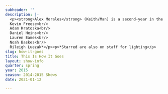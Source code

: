```yaml
---
subheader: ''
description: |-
  <p><strong>Alex Morales</strong> (Keith/Man) is a second-year in the College, anticipating a B.A. in 2017 in both Psychology and Theater and Performance Studies. Since coming to UChicago, he has appeared in the film <em>Benison</em>, and on stage in <em>Springwood Central Honors Society</em>, <em>A Streetcar Named Desire</em>, <em>CLOSER</em>, <em>Amadeus</em>, and now, <em>This is How it Goes</em> (presented by Nuvaux). </p><p><strong>Alexandra Merrity Mathews</strong> (Tina) is a performer, director, and writer based in Chicago and Buffalo. Previous roles include: <em>PLATH/HUGHES</em> (Sylvia Plath), <em>A Streetcar Named Desire</em> (Eunice Hubbell), <em>Cabaret</em> (Fräulein Schneider), <em>The Drowsy Chaperone</em> (The Drowsy Chaperone), <em>An Actor Prepares</em> (Stanislavski #4), <em>Coriolanus</em> (Menenius Agrippa/Fight Captain), <em>A Chorus Line</em> (Sheila Bryant), and <em>Rosencrantz and Guildenstern Are Dead</em> (Gertrude). Film credits include: <em>Dwelling </em>and<em> Battledogs</em>. Alexandra directs a summer musical theatre program for high school students called Curtain Up! in Buffalo. She has been the Musical Director of Soul Umoja Gospel Choir for three years and she is a member of the Chicago-based dance ensemble, Balkanske Igre. She will graduate this June with a BA in Comparative Literature and a minor in Theatre and Performance Studies. Visit alexandramerrittmathews.appspot.com for more information! </p><p><strong>Chris Deakin</strong> (David) is a fourth-year undergraduate majoring in Theater and Performance Studies. His credits include <em>HamLion: Lion Prince of Denmark</em> (Director/Adaptor), <em>Closer</em> (Dan), <em>A Streetcar Named Desire</em> (Mitch), <em>Buried in Bughouse Square: A Studs Terkel Circus</em> (Narrator), New Work Week (Director: “Stop/See”/curator), <em>Godspell</em> (musician), <em>Springwood Central Honors Society </em>(writer/director), <em>Hedda Gabler</em> (Eilert Lovborg), <em>The House of Yes</em> (Marty), <em>The Merchant of Venice</em> (Salanio, Prince of Arragon), <em>The Glass Menagerie</em> (Tom), <em>The Lion in Winter</em> (John), <em>Twelfth Night </em>(Sebastian) and <em>The Violet Hour</em> (Denny). He has also served as Assistant to the Director and the Managing Director of TAPS, and is a member of UT committee. </p><p><strong>Elisabeth Del Toro</strong> (Liz) is a third-year Theater and Performance Studies major. She has acted (<em>Closer</em>, <em>Cabaret</em>, <em>Godspell</em>, <em>Grey Gardens</em>, <em>House of Yes</em>, <em>Drowsy Chaperone</em>, <em>ALICES</em>), stagehand-ed (<em>Henry VI</em>), assistant sound designed (<em>Glass Menagerie</em>), and .gif designed (<em>Hamlion</em>) for UT, as well as directed a Commedia dell’Arte *original* musical (<em>Cherry Poppins</em>). Elisabeth is also a curator of the Theater[24] Festival and Chair of the University Theater Committe. </p><p><strong>Ivan Pyzow</strong> (Walt) is a fourth-year in the College. His previous show credits for acting and music composition include <em>The Physicists</em> (UT), <em>Reefer Madness</em> (UT), <em>Beowulf</em> (CES), <em>Zoo For Dogs</em> (UT), <em>The River Jordan</em> (Le Vorris &amp; Vox), <em>Hamletmachine</em> (UT), and <em>Closer</em> (UT). He has also performed as a member of Voices in Your Head, Camerata, and Maya. He currently serves as the director of the Dirt Red Brass Band. </p><p><strong>Sarah Lo</strong> (Megan) is a fourth-year East Asian Languages and Civilizations and Theater and Performance Studies double major. She has performed in <em>Barely There</em> (Rose La Rose),<em> M. Butterfly</em> (Kurogo), <em>Before the Window</em> (Natalie), <em>Macbeth</em> (Witch), <em>Hamlion</em> (Ophurlia), and her New Work Week production <em>Siren Sailing</em>. She also choreographed UT's production of <em>Cabaret</em> in Spring 2014 and UChicago Maya's collaboration with UT, <em>BODY</em> 2015. </p><p><strong>Isabella Kratzer</strong> (Dramaturg, Mrs. Marks) is a third-year in the College, studying Biology and Music. Previously, she has acted in A Weekend of Workshops, <em>Godspell</em>, and <em>Much Ado About Nothing</em>. </p><p><strong>Tim Mason </strong>(Playwright) is an actor, writer and director based in Chicago.  He is a veteran of The Second City where he performed on the Mainstage in the award-winning revue, <em>Southside of Heaven</em>, as well as in revues on the Etc. stage and in the Touring Company.  Tim is a member of the critically acclaimed sketch comedy troupe, BRICK, and his television credits include appearances on <em>Sirens</em> (USA), <em>Boss</em> (Starz) and <em>Underemployed</em> (MTV).    He has appeared in numerous TV commercials and is a member of the theater collective, FlipFlap.  Tim is currently working on a collaboration with the Hubbard Street Dance Theater which will premiere at the Harris Theater this October</p><p><strong>Billy Bungeroth</strong> (Director) is a career director and time traveler. He is proud to have gotten to meet and work with such an exceptional group of people.</p><p><strong>Julie Nichols</strong> (Music Director) is an alumna of Second City’s Mainstage and adjunct lecturer at The University of Chicago. Previous credits include<em> Let Them Eat Chaos</em>, <em>Spoiler Alert: Everybody Dies</em> and the Jeff Nominated <em>South Side of Heaven</em>. Currently, Julie is a freelance composer for theater, film and commercials and she enjoys learning about redwoods.</p> <p><strong>Heidi Coleman</strong> (Producer), Director of University Theater, Director of Undergraduate Studies, Theater and Performance Studies has worked professionally as a director and dramaturg in New York City, San Francisco as well as Chicago. She has collaborated with Anne Bogart, Andrei Serban, Tina Landau, Frank Galati, and Tony Kushner; taught within Columbia University’s Theater MFA and English departments, and has most recently participated in Steppenwolf’s First Look Series. She has curated UT’s New Work Week, co-curated The University of Chicago Presidential Fellows in the Arts Program, and initiated UT’s summer arts residency program, Summer Inc, as well as the TAPS Commissioning Project. Her work focuses on the integration of theory and practice, in both artistic and programmatic arenas.</p><p><strong>Laura Ashlock</strong> (Production Manager) has been professionally Stage Managing and Production Managing for the past 10 years. She comes to University Theatre from Emerald City Theatre Company where she served as the Production Manager overseeing all of the mainstage and touring productions. Laura has also worked at Steppenwolf Theatre Company as the Production Management Apprentice and Chicago Shakespeare Theatre as the Production Management Intern. Her Stage Management Highlights include being the Resident Stage Manager at the Dorset Theater Festival in Vermont, Stage Manager for the Human Festival in Chicago as well as numerous New Plays and World Premieres. Laura holds a BFA in Stage Management from The Theatre School-De Paul University.</p><p><strong>Ariela Subar</strong> (Stage Manager) is a second-year student in the College, majoring in Theater &amp; Performance Studies and English. Previous stage management credits include <em>Amadeus</em> (Stage Manager), <em>Macbeth</em> (1st Assistant Stage Manager), <em>A Little Star Quality</em> within A Weekend of Workshops (Stage Manager), and CESfest’s <em>croMagnum</em> (Assistant Stage Manager). Within UT, she has also held assistant design positions on <em>Hedda Gabler </em>(Assistant Lighting Designer) and <em>Much Ado about Nothing</em> (Assistant Sound Designer). Ariela also currently serves as the Student Staff Photographer for TAPS.</p><p><strong>Ben Caracello</strong> (Technical Director) worked for two years as Technical Director at Presbyterian College. He has also worked as a carpenter for Lookingglass Theatre Company and Chicago Shakepeare Theater. He has a bachelor’s degree in Theatre Design and Production from Illinois State University.</p><p>                                                                                                                                          <strong>Caroline Pepin-Woods </strong>(Run Crew) is a student in the College.</p><p><strong>Jennifer D’Agostino </strong>(Vocal Coach) A native of Lockport, NY, Jennifer D'Agostino received her DMA at the University of Wisconsin-Madison in Voice Performance with a minor in Opera Production. She completed her Master’s Degree as a member of the Knoxville Opera Studio with the University of Tennessee and her Bachelor’s Degree from Baldwin-Wallace College Conservatory of Music. Equally at home in opera and musical theater, Jennifer has performed a wide variety of roles - 'Mrs. Lovett' in<em> Sweeney Todd</em> to directing and starring in the role of ‘Ethyl Wormvarnish’ in the world premiere of Jerry Hui’s opera <em>Wired for Love</em>. Her interests also include performing early music and art song. Jennifer currently works for Chicago Opera Theater's "<em>Opera for All</em>" program as a teaching artist, and is a member of the National Association of Teachers of Singing.</p> <p><strong>Jenny Pinson</strong> (Properties Master) has been a freelance Properties Designer in Chicago since her graduation in 2006 from The Theatre School of DePaul University where she received her BFA in Theatre Technology.  She's had the opportunity to work with a variety of theatre companies in the Chicagoland area including, Theater Wit, Redtwist Theatre, Oakton Community College, Route 66 Theatre Company, TUTA, Drury Lane Oakbrook, and Emerald City Theatre Company to name a few.</p><p><strong>Jessica Kuehnau Wardell</strong> (Scenic Designer) is a Chicago based scenic, costume and puppet designer, as well as a scenic and fine art painter. Her credits include Hypocrites, Steep Theatre, Lifeline Theatre, Rivendell Theatre, Griffin Theatre, A Red Orchid, The Building Stage, Pegasus Players, Circle Theatre and Metropolis Performing Arts Center. International credits include set/costume design for the UK premiere of Andras Visky’s Juliet presented at the Edinburgh Fringe Festival (Edinburgh, Scotland). Jessica is a founding ensemble member of Adventure Stage Chicago and artistic associate with MPAACT where she was awarded the Black Theatre Alliance Award for the best scenic design (2012). Jessica earned her MFA from Northwestern University, and is currently the Director of Design for TAPS at University of Chicago. Check out her online portfolio at jesskdesign.com.</p><p><strong>Joe Court</strong> (Sound Designer) is a professional sound designer based out of Chicago since 2006. He is a company member with Mary-Arrchie Theatre Company. He has designed more than 90 shows since moving to Chicago with many different theater companies including: Mary-Arrchie, A Red Orchid, The Inconvenience, TUTA, Emerald City, Raven, Seanachai, Theatre Seven, Backstage, Boho, Lifeline, Pine Box, The Gift, University of Chicago, 59E59 (Off-Broadway, NYC), Clarence Brown Theatre (Knoxville, TN.), Virginia Stage Company (Norfolk, VA),Actors Theatre of Indiana, and The Idaho, Lake Tahoe, and Illinois Shakespeare Festivals. From 2008 until 2012 Joe served as sound engineer for the Chicago production of the Tony Award winning musical <em>Million Dollar Quartet</em>. Joe also serves as adjunct faculty in sound design at Ball State University. He received a Joseph Jefferson Award nomination in 2009 for his design for <em>The Unseen</em> with A Red Orchid Theatre.</p><p><strong>Mike Durst</strong> (Lighting Designer) is a Red Orchid ensemble member whose designs include; Off-Broadway: <em>Extinction</em> (Cherry Lane); <em>Secrets of the Trade</em> (Primary Stages); <em>The Opponent</em> (Red Orchid NYC @ 59e59). National Tours: <em>‘It’s Always Sunny in Philadelphia’</em> <em>The Nightman Cometh</em> and <em>Buyer&amp;Cellar</em> (Associate Designer). Recent designs include <em>Come Back</em>, <em>Little Sheba</em> (The Huntington, Boston); <em>Mr. Burns </em>(Theater Wit); <em>Our Class</em> (Jeff nom), <em>Both Your Houses </em>(Remy Bumppo); <em>Still Alice</em>, <em>The Great Fire</em> (Lookingglass Theatre); <em>The Opponent</em>, <em>Mud Blue Sky</em>, <em>Simpatico</em> (A Red Orchid Theatre). Mike also serves as a lighting consultant for theatrical renovations including the Gray Center at University of Chicago and Circle Theater in Los Angeles. Mike has received Chicago’s Jeff Award (Equity Wing), Los Angeles’s Ovation Award, and San Diego’s Craig Noel Award.</p><p><strong>Nathan Rohrer</strong> (Costume Designer) With over 100 productions to his name, Nathan R. Rohrer has been a successful theatrical costume designer in Chicago since 2007, where his costume designs have been seen in theatre and dance productions citywide. He has worked with numerous Chicago dance companies, having designed for Hubbard Street Dance Chicago, River North Chicago Dance, Thodos Dance Chicago, Deeply Rooted Productions, and many others. Nathan has also designed for such theatre companies as Lifeline Theatre, Griffin Theatre, City Lit Theatre, and Emerald City Theatre, and has also worked with Chicago Shakespeare Theatre, Marriott-Lincolnshire Theatre, Northwestern University, and countless other performing arts entities nationwide. His picturesque costume renderings have been exhibited and sold in art galleries, and have been featured in Time Out Chicago. In addition to working as a Freelance costume designer, Nathan is currently costume designer-in-residence at both Thodos Dance Chicago and Chicago Repertory Ballet, where he is a founding member. Nathan received his B.A. from the University of Wisconsin – Stevens Point.</p> <p><strong>Nicholas J. Carroll </strong>(Video and Projections Designer) has been a filmmaker and theater artist for over 15 years. He is CEO of The Emergent Screen, specializing in interactive video. As Director of Films at The New Colony, Nick produced and directed two short films and an 8-part sitcom filmed with a studio audience in professional residency with Theater and Performance Studies (TAPS). Nick also works for TAPS managing three theatrical spaces on North Campus. As a lighting designer, his highlights include TNC's <em>5 Lesbians Eating a Quiche</em> Off-Broadway at the SoHo Playhouse; <em>Troupe</em>, <em>Tempest</em>, and <em>Circuscope</em> with Actor's Gymnasium; and <em>Hank Williams: Lost Highway</em> with Filament Theatre Ensemble. He has had the pleasure of working with Mercury Theater, Writers' Theatre, Blue Man Group Chicago, Lookingglass Theatre, Court Theatre, Chicago Shakespeare, the Museum of Contemporary Art Chicago, Dunkirk Studios, and Refractory Films in a variety of roles.</p><p><strong>Jonathan Fredrickson</strong> (Choreographer) is a choreographer and dancer. He was born in Corpus Christi, TX, where he was first introduced to dance by way of Ballet Folklorico. He later studied ballet at the Munro Ballter Studios. He received his BFA for Dance Performance and Choreography from California Insitute of the Arts in 2006. His work has been showcased in many New York festivals such as the Reverb Festival, Wave Rising Series, Puleio Dance Festival, and Thang Dao Contemporary Dance Festival. He is an active aster teach of the Limon Technique. Currently he is a member of Hubbard Street Dance Chicago.</p><p><strong>Roux Nemaei</strong> (Floor Manager) is a second-year transfer from Oberlin, majoring in Political Science and Theatre and Performance Studies. Her past UT credits include <em>Macbeth</em> (ASM) and <em>Fifth Planet</em> (Stage Manager), and she will be directing the upcoming Dean's Men production of<em> Twelfth Night</em> in the fall.</p><p><strong>Josh Harris</strong> (Assistant Sound Designer) is a third-year majoring in Theater and Performance Studies and English. His past shows include <em>Cowboy Mouth</em> as Sound Designer and Music Director, <em>Sleuth</em> and<em> As You Like It</em> as Sound Designer, and <em>Much Ado About Nothing</em> and <em>Drowsy Chaperone</em> as an actor. He has also directed a workshop and his own play <em>croMagnum</em>, which premiered at NWW 2013, through CES fest.</p><p><strong>Alice Sheehan</strong> (Assistant Floor Manager) is a first year majoring in History. Her UT credits include <em>Endgame</em> (Assistant Lighting Designer) and <em>Amadeus</em> (Lighting Designer).</p> <p><strong>Julia Santha </strong>(Assistant Projections Master) is a third-year Law, Letters and Society major and Theater and Performance Studies minor in the College. Her most recent University Theater credits include <em>Endgame</em>, <em>Fool for Love</em>, and a scene from <em>Boston Marriage</em> as director.</p> <p><strong>Dan Heins</strong> (Assistant Technical Director) is a student in the College.</p><p><strong>Kanisha Williams</strong> (Assistant Production Manager) is a student in the College.</p><p><strong>Maya Festinger</strong> (Assistant Sound Designer) is a student in the College.</p><p><strong>Michael Roy </strong>(Assistant Master Electrician) is a student in the College.</p> <p><strong>Panya Gupta</strong> (Assistant Production Manager) is a student in the College.</p><p><strong>Rileigh Luczak</strong> (Assistant Lighting Designer) is a first-year math major. Her previous credits include <em>Amadeus</em> (master electrician) and <em>A Streetcar Named Desire</em>, <em>Closer</em> (electrician). She also stage managed <em>Winter's Thaw</em> (LVV) and assistant stage managed <em>Closer</em> (UT).</p><p><strong>Sarah Stark</strong> (Assistant Stage Manager) is a first-year English and French major in the College. Past UT credits include Assistant Props Designer on the fall quarter production of <em>Closer</em> and Stage Manager for <em>Rabbit Hole</em> in the Winter Quarter Weekend of Workshops. She is also working as the Assistant Props Designer for <em>Rumors</em> and <em>The Effect of Gamma Rays on Man-in-the-Moon Marigolds</em>, both of which will go up later this quarter.</p><p><strong>Ty Easley </strong>(Assistant Director) is happy and grateful to be assistant directing <em>This Is How It Goes</em>. He is currently a third-year Math and Physics double major in the College and has had the pleasure of working on a large variety of productions. Most recently, he performed in Le Vorris and Vox Circus's show <em>Winter Thaw</em>, puppeteered in <em>The Temp</em> as part of the International Puppet Festival, and sound designed UChicago Maya's show <em>Body</em>. He currently serves as the Artistic Director of UChicago Commedia.</p><p>Michael Roy*<br/>
  Kevin Freese<br/>
  Adam Kratoska<br/>
  Daniel Heins<br/>
  Lauren Eames<br/>
  Noah Baskes<br/>
  Rileigh Luezak*</p><p>*Starred are also on staff for lighting</p>
slug: how-it-goes
title: This Is How It Goes
layout: show-info
quarter: spring
year: 2015
season: 2014-2015 Shows
date: 2021-01-12

---
```

